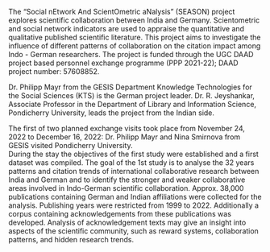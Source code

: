 The “Social nEtwork And ScientOmetric aNalysis” (SEASON) project explores scientific collaboration between India and Germany. Scientometric and social network indicators are used to appraise the quantitative and qualitative published scientific literature. This project aims to investigate the influence of different patterns of collaboration on the citation impact among Indo - German researchers. The project is funded through the UGC DAAD project based personnel exchange programme (PPP 2021-22); DAAD project number: 57608852.  

Dr. Philipp Mayr from the GESIS Department Knowledge Technologies for the Social Sciences (KTS) is the German project leader. Dr. R. Jeyshankar, Associate Professor in the Department of Library and Information Science, Pondicherry University, leads the project from the Indian side.  

The first of two planned exchange visits took place from November 24, 2022 to December 16, 2022: Dr. Philipp Mayr and Nina Smirnova from GESIS visited Pondicherry University.  
During the stay the objectives of the first study were established and a first dataset was compiled. The goal of the 1st study is to analyse the 32 years patterns and citation trends of international collaborative research between India and German and to identify the stronger and weaker collaborative areas involved in Indo-German scientific collaboration. Approx. 38,000 publications containing German and Indian affiliations were collected for the analysis. Publishing years were restricted from 1999 to 2022. Additionally a corpus containing acknowledgements from these publications was developed. Analysis of acknowledgement texts may give an insight into aspects of the scientific community, such as reward systems, collaboration patterns, and hidden research trends.
